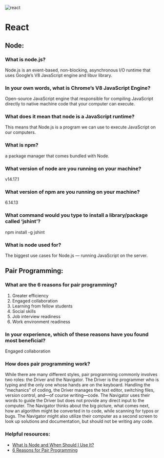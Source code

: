 ![react](https://i.ibb.co/bgwz2Ky/Webp-net-resizeimage-1.png)
# React

## Node:
### What is node.js?
Node.js is an event-based, non-blocking, asynchronous I/O runtime that uses Google’s V8 JavaScript engine and libuv library.
### In your own words, what is Chrome’s V8 JavaScript Engine?
Open-source JavaScript engine that responsible for compiling JavaScript directly to native machine code that your computer can execute.
### What does it mean that node is a JavaScript runtime?
This means that Node.js is a program we can use to execute JavaScript on our computers.
### What is npm?
a package manager that comes bundled with Node.
### What version of node are you running on your machine?
v14.17.1
### What version of npm are you running on your machine?
6.14.13
### What command would you type to install a library/package called ‘jshint’?
npm install -g jshint
### What is node used for?
 The biggest use cases for Node.js — running JavaScript on the server. 
## Pair Programming:
### What are the 6 reasons for pair programming?
1. Greater efficiency
2. Engaged collaboration
3. Learning from fellow students
4. Social skills
5. Job interview readiness
6. Work environment readiness
### In your experience, which of these reasons have you found most beneficial?
Engaged collaboration
### How does pair programming work?
While there are many different styles, pair programming commonly involves two roles: the Driver and the Navigator. The Driver is the programmer who is typing and the only one whose hands are on the keyboard. Handling the “mechanics” of coding, the Driver manages the text editor, switching files, version control, and—of course writing—code. The Navigator uses their words to guide the Driver but does not provide any direct input to the computer. The Navigator thinks about the big picture, what comes next, how an algorithm might be converted in to code, while scanning for typos or bugs. The Navigator might also utilize their computer as a second screen to look up solutions and documentation, but should not be writing any code.

### Helpful resources:
- [What Is Node and When Should I Use It?](https://www.sitepoint.com/an-introduction-to-node-js/)
- [6 Reasons for Pair Programming](https://www.codefellows.org/blog/6-reasons-for-pair-programming/)
